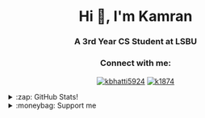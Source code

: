 <h1 align="center">Hi 👋, I'm Kamran</h1>
<h3 align="center">A 3rd Year CS Student at LSBU</h3>

<h3 align="center">Connect with me:</h3>
<p align="center">
<a
 href="https://linkedin.com/in/kbhatti5924" target="blank"><img 
align="center" 
src="https://img.shields.io/badge/LinkedIn-0077B5?style=for-the-badge&logo=linkedin&logoColor=white"
 alt="kbhatti5924" /></a>
<a 
href="https://www.hackerrank.com/k1874" target="blank"><img 
align="center" 
src="https://img.shields.io/badge/-Hackerrank-2EC866?style=for-the-badge&logo=HackerRank&logoColor=white"
 alt="k1874"/></a></p>
<details>
 <summary>:zap: GitHub Stats!</summary>
<!--START_SECTION:waka-->
📊 **This Week I Spent My Time On** 

```text
⌚︎ Time Zone: Europe/London

💬 Programming Languages: 
Dart                     5 hrs 4 mins        ████████████░░░░░░░░░░░░░   48.74% 
C                        1 hr 19 mins        ███░░░░░░░░░░░░░░░░░░░░░░   12.7% 
Groovy                   58 mins             ██░░░░░░░░░░░░░░░░░░░░░░░   9.43% 
JavaScript               45 mins             █░░░░░░░░░░░░░░░░░░░░░░░░   7.32% 
Markdown                 39 mins             █░░░░░░░░░░░░░░░░░░░░░░░░   6.36%

🔥 Editors: 
VS Code                  9 hrs 26 mins       ██████████████████████░░░   90.75% 
Word                     32 mins             █░░░░░░░░░░░░░░░░░░░░░░░░   5.29% 
Godot                    15 mins             ░░░░░░░░░░░░░░░░░░░░░░░░░   2.48% 
Eclipse                  9 mins              ░░░░░░░░░░░░░░░░░░░░░░░░░   1.48%

🐱‍💻 Projects: 
tic_tac_toe              4 hrs 17 mins       ██████████░░░░░░░░░░░░░░░   41.35% 
test_plaid               2 hrs 5 mins        █████░░░░░░░░░░░░░░░░░░░░   20.14% 
VICE_CHESS_ENGINE        1 hr 20 mins        ███░░░░░░░░░░░░░░░░░░░░░░   12.97% 
Unknown Project          34 mins             █░░░░░░░░░░░░░░░░░░░░░░░░   5.47% 
magic-8-ball-flutter     32 mins             █░░░░░░░░░░░░░░░░░░░░░░░░   5.27%

💻 Operating System: 
Windows                  10 hrs 23 mins      █████████████████████████   100.0%

```

**I Mostly Code in Python** 

```text
Python                   3 repos             █████░░░░░░░░░░░░░░░░░░░░   23.08% 
Java                     3 repos             █████░░░░░░░░░░░░░░░░░░░░   23.08% 
JavaScript               2 repos             ███░░░░░░░░░░░░░░░░░░░░░░   15.38% 
Jupyter Notebook         1 repo              ██░░░░░░░░░░░░░░░░░░░░░░░   7.69% 
Shell                    1 repo              ██░░░░░░░░░░░░░░░░░░░░░░░   7.69%

```



 Last Updated on 06/09/2021
<!--END_SECTION:waka-->
</details>
<details>
<summary>:moneybag: Support me</summary>

[![ko-fi](https://www.ko-fi.com/img/githubbutton_sm.svg)](https://ko-fi.com/P5P12XM2D)

<noscript><a href="https://liberapay.com/k5924/donate"><img alt="Donate using Liberapay" src="https://liberapay.com/assets/widgets/donate.svg"></a></noscript>

<p><a href="https://www.buymeacoffee.com/k5924">
<img align="left" src="https://cdn.buymeacoffee.com/buttons/v2/default-yellow.png" height="50" width="210" alt="k5924" /></a></p><br><br>
</details>





